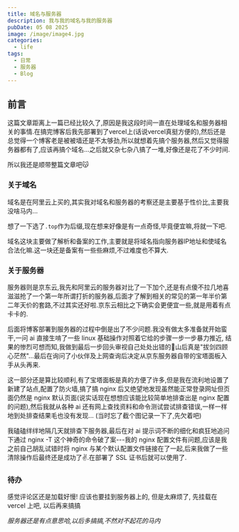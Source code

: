 ```yaml
---
title: 域名与服务器
description: 我与我的域名与我的服务器
pubDate: 05 08 2025
image: /image/image4.jpg
categories:
  - life
tags:
  - 日常
  - 服务器
  - Blog
---
```


## 前言

这篇文章距离上一篇已经比较久了,原因是我这段时间一直在处理域名和服务器相关的事情.在搞完博客后我先部署到了vercel上(话说vercel真挺方便的),然后还是总觉得一个博客老是被被墙还是不太够劲,所以就想着先搞个服务器,然后又觉得服务器都有了,应该再搞个域名...之后就又杂七杂八搞了一堆,好像还是花了不少时间.

所以我还是顺带整篇文章吧😽

### 关于域名

域名是在阿里云上买的,其实我对域名和服务器的考察还是主要基于性价比,主要我没啥马内...

想了一下选了`.top`作为后缀,现在想来好像是有一点奇怪,毕竟便宜嘛,将就一下吧.

域名这块主要做了解析和备案的工作,主要就是将域名指向服务器IP地址和使域名合法化嘛.这一块还是备案有一些些麻烦,不过难度也不算大.

### 关于服务器

服务器则是京东云,我先和阿里云的服务器对比了一下加个,还是有点傻不拉几地喜滋滋抢了一个第一年所谓打折的服务器,后面才了解到相关的常见的第一年半价第二年天价的套路,不过其实还好啦.京东云相比之下确实会更便宜一些,就是用着有点卡卡的.

后面将博客部署到服务器的过程中倒是出了不少问题.我没有做太多准备就开始蛮干,一问 ai 直接生啃了一些 linux 基础操作对照着它给的步骤一步一步暴力推近, 结果的惨烈可想而知,我做到最后一步回头审视自己处处出错的💩山后真是"拔剑四顾心茫然"...最后在询问了小伙伴及上网查询后决定从京东服务器自带的宝塔面板入手从头再来.

这一部分还是算比较顺利,有了宝塔面板是真的方便了许多,但是我在流利地设置了新建了站点,配置了防火墙,搞了搞 nginx 后又绝望地发现虽然能正常登录网址但页面仍然是 nginx
默认页面(说实话现在想想应该能比较简单地排查出是 nginx 配置的问题),然后我就从各种 ai 还有网上查找资料和命令测试尝试排查错误,一样一样地到处排查结果毛也没有发现...
(当时忘了截个图记录一下了,先欠着吧)

我磕磕绊绊地隔几天就排查下服务器,最后在对 ai 提示词不断的细化和疯狂地追问下通过 nginx -T 这个神奇的命令破了案---我的 nginx 配置文件有问题,应该是我之前自己胡乱试错时将 nginx 与某个默认配置文件链接在了一起,后来我做了一些清除操作后最终还是成功了✌️.在部署了 SSL 证书后就可以使用了.

### 待办

感觉评论区还是加载好慢! 应该也要挂到服务器上的, 但是太麻烦了, 先挂载在 vercel 上吧, 以后再来搞搞

_服务器还是有点意思哈,以后多搞搞,不然对不起花的马内_
